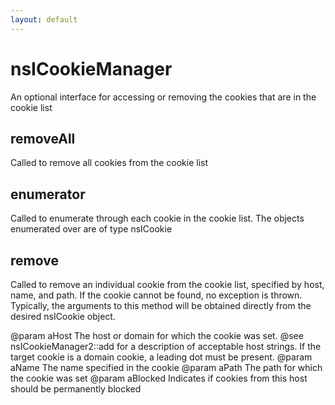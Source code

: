 ```yaml
---
layout: default
---
```


# nsICookieManager #
 
An optional interface for accessing or removing the cookies
that are in the cookie list


## removeAll ##

Called to remove all cookies from the cookie list


## enumerator ##

Called to enumerate through each cookie in the cookie list.
The objects enumerated over are of type nsICookie


## remove ##

Called to remove an individual cookie from the cookie list, specified
by host, name, and path. If the cookie cannot be found, no exception
is thrown. Typically, the arguments to this method will be obtained
directly from the desired nsICookie object.

@param aHost The host or domain for which the cookie was set. @see
             nsICookieManager2::add for a description of acceptable host
             strings. If the target cookie is a domain cookie, a leading
             dot must be present.
@param aName The name specified in the cookie
@param aPath The path for which the cookie was set
@param aBlocked Indicates if cookies from this host should be permanently blocked


